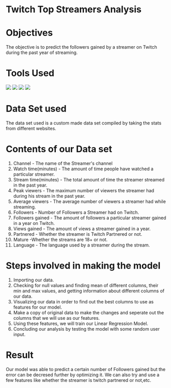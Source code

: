 # Twitch Top Streamers Analysis

# Objectives  
The objective is to predict the followers gained by a streamer on Twitch during the past year of streaming. <br>

# Tools Used
<img src="https://img.shields.io/badge/python%20-%2314354C.svg?&style=for-the-badge&logo=python&logoColor=white"/> <img src="https://img.shields.io/badge/pandas%20-%23150458.svg?&style=for-the-badge&logo=pandas&logoColor=white" /> <img src="https://img.shields.io/badge/Jupyter%20-%23F37626.svg?&style=for-the-badge&logo=Jupyter&logoColor=white" /> <img src="https://img.shields.io/badge/numpy%20-%23013243.svg?&style=for-the-badge&logo=numpy&logoColor=white" />

# Data Set used
The data set used is a custom made data set compiled by  taking the stats from different websites.

# Contents of our Data set
1) Channel - The name of the Streamer's channel <br>
2) Watch time(minutes) - The amount of time people have watched a particular streamer. <br>
3) Stream time(minutes) - The total amount of time the streamer streamed in the past year. <br>
4) Peak viewers - The maximum number of viewers the streamer had during his stream in the past year. <br>
5) Average viewers - The average number of viewers a streamer had while streaming. <br>
6) Followers - Number of Followers a Streamer had on Twitch. <br>
7) Followers gained - The amount of followers a particular streamer gained in a year on Twitch. <br>
8) Views gained - The amount of views a streamer gained in a year. <br>
9) Partnered - Whether the streamer is Twitch Partnered or not. <br>
10) Mature  -Whether the streams are 18+ or not. <br>
11) Language - The language used by a streamer during the stream. <br>


# Steps involved in making the model 
1) Importing our data. <br>
2) Checking for null values and finding mean of different columns, their min and max values, and getting information about different columns of our data.<br>
3) Visualizing our data in order to find out the best columns to use as features for our model. <br>
4) Make a copy of original data to make the changes and seperate out the columns that we will use as our features. <br>
5) Using these features, we will train our Linear Regression Model.<br>
6) Concluding our analysis by testing the model with some random user input.<br>

# Result  
Our model was able to predict a certain number of Followers gained but the error can be decresed further by optimizing it. We can also try and use a few features like whether the streamer is twitch partnered or not,etc.
